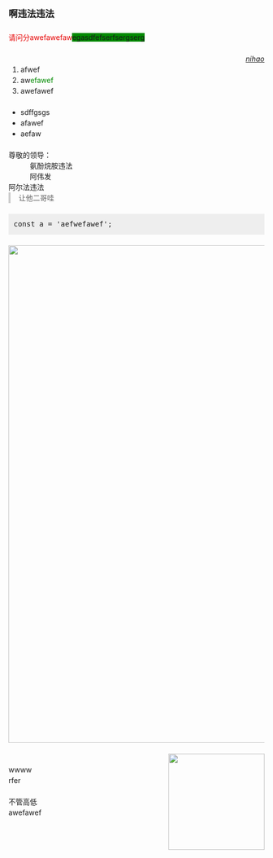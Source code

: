 <div class="ql-star-html" data-user="4" data-noteId="6" data-pubTime="1694362936137"><style type="text/css">.ql-star-html{line-height:1.5;font-size:14px;}.ql-star-html p,ol,ul{margin:0;}.ql-star-html blockquote{border-left: 4px solid #ccc;padding-left:16px;margin:0;}.ql-star-html pre{background: #eee;padding:10px;margin:0;}.ql-star-html img{max-width: 100%}</style><p><strong style="font-family: 微软雅黑;font-size: 18px">啊违法违法</strong><br/><br/><span style="color:#e60000">请问分awefawe</span><span style="color:#e60000">faw</span><span style="background-color:#008a00">egasdfefserfser</span><span style="background-color:#008a00">gserg</span><br/><br/></p><p style="text-align:right"><em><u>nihao</u></em></p><ol><li>afwef</li><li>aw<span style="color:#008a00">efawef</span></li><li>awefawef</li></ol><p><br/></p><ul><li>sdffgsgs</li><li>afawef</li><li>aefaw</li></ul><p><br/>尊敬的领导：</p><p style="padding-left:3em">氨酚烷胺违法</p><p style="padding-left:3em">阿伟发</p><p>阿尔法违法<br/></p><blockquote>让他二哥哇</blockquote><p><br/></p><pre data-language="javascript">const a = &#x27;aefwefawef&#x27;;</pre><p><br/><img style="display: block; margin: auto;" width="977" src="http://localhost:8001/files/4-1689301556558.png"/><br/><img style="display: inline; float: right; margin: 0px 0px 1em 1em;" width="189" src="http://localhost:8001/files/4-1689529395229.png"/><br/>wwww<br/>rfer<br/><br/>不管高低<br/>awefawef</p></div>